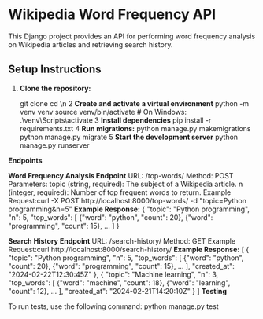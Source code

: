 # Wikipedia Word Frequency API

This Django project provides an API for performing word frequency analysis on Wikipedia articles and retrieving search history.

## Setup Instructions

1. **Clone the repository:**
   
   git clone <repository-url>
   cd <repository-directory>
\n
2 **Create and activate a virtual environment**
    python -m venv venv
    source venv/bin/activate   # On Windows: .\venv\Scripts\activate
3 **Install dependencies**
   pip install -r requirements.txt
4 **Run migrations:**
   python manage.py makemigrations
   python manage.py migrate
5 **Start the development server**
   python manage.py runserver

**Endpoints**

**Word Frequency Analysis Endpoint**
URL: /top-words/
Method: POST
Parameters:
topic (string, required): The subject of a Wikipedia article.
n (integer, required): Number of top frequent words to return.
Example Request:curl -X POST http://localhost:8000/top-words/ -d "topic=Python programming&n=5"
**Example Response:**
  {
  "topic": "Python programming",
  "n": 5,
  "top_words": [
    {"word": "python", "count": 20},
    {"word": "programming", "count": 15},
    ...
  ]
}


**Search History Endpoint**
  URL: /search-history/
Method: GET
Example Request:curl http://localhost:8000/search-history/
**Example Response:**
[
  {
    "topic": "Python programming",
    "n": 5,
    "top_words": [
      {"word": "python", "count": 20},
      {"word": "programming", "count": 15},
      ...
    ],
    "created_at": "2024-02-22T12:30:45Z"
  },
  {
    "topic": "Machine learning",
    "n": 3,
    "top_words": [
      {"word": "machine", "count": 18},
      {"word": "learning", "count": 12},
      ...
    ],
    "created_at": "2024-02-21T14:20:10Z"
  }
]
**Testing**

To run tests, use the following command:
python manage.py test





